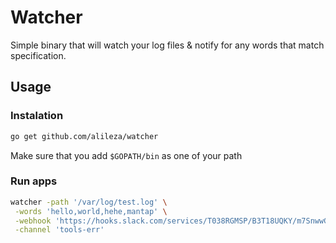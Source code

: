 # Watcher

Simple binary that will watch your log files & notify for any words that match specification.

## Usage
### Instalation
```sh
go get github.com/alileza/watcher
```
Make sure that you add `$GOPATH/bin` as one of your path
### Run apps
```sh
watcher -path '/var/log/test.log' \
 -words 'hello,world,hehe,mantap' \
 -webhook 'https://hooks.slack.com/services/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' \
 -channel 'tools-err'
```
